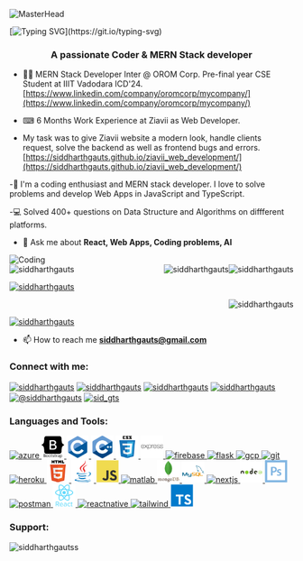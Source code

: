 ![MasterHead](https://dochub.com/siddharthgauts/1XEpyxzwN52M9E8VQZGd38/siddharth-afdab981-jpg?dt=L1bb5kNiBekQ8w1nv_2J)

[![Typing SVG](https://readme-typing-svg.demolab.com?font=&size=35&pause=5000&width=500&lines=Hi%F0%9F%91%8B+there,+I'm+Siddharth!)](https://git.io/typing-svg)


<h3 align="center">A passionate Coder & MERN Stack developer</h3>

- 🧑‍💻 MERN Stack Developer Inter @ OROM Corp. Pre-final year CSE Student at IIIT Vadodara ICD'24. [https://www.linkedin.com/company/oromcorp/mycompany/](https://www.linkedin.com/company/oromcorp/mycompany/)

- ⌨ 6 Months Work Experience at Ziavii as Web Developer. 
- My task was to give Ziavii website a modern look, handle clients request, solve the backend as well as frontend bugs and errors. [https://siddharthgauts.github.io/ziavii_web_development/](https://siddharthgauts.github.io/ziavii_web_development/)

-🤖 I'm a coding enthusiast and MERN stack developer. I love to solve problems and develop Web Apps in JavaScript and TypeScript.

-💻 Solved 400+ questions on Data Structure and Algorithms on diffferent platforms.

- 💬 Ask me about **React, Web Apps, Coding problems, AI**

<img align="left" alt="Coding" width="800" src="https://img.etimg.com/thumb/msid-84146083,width-1015,height-761,imgsize-638053,resizemode-8/prime/technology-and-startups/booting-up-developer-economy-how-tech-startups-are-helping-coders-build-and-test-software-faster.jpg">

<p><img align="right" src="https://github-readme-streak-stats.herokuapp.com/?user=siddharthgauts&" alt="siddharthgauts" /></p>

<p><img align="right" src="https://github-readme-stats.vercel.app/api/top-langs?username=siddharthgauts&show_icons=true&locale=en&layout=compact" alt="siddharthgauts" /></p>

<p>&nbsp;<img align="left" src="https://github-readme-stats.vercel.app/api?username=siddharthgauts&show_icons=true&locale=en" alt="siddharthgauts" /></p>

<p align="left"> <a href="https://github.com/ryo-ma/github-profile-trophy"><img src="https://github-profile-trophy.vercel.app/?username=siddharthgauts" alt="siddharthgauts" /></a> </p>

<p align="right"> <img src="https://komarev.com/ghpvc/?username=siddharthgauts&label=Profile%20views&color=0e75b6&style=flat" alt="siddharthgauts" /> </p>


<p align="left"> <a href="https://twitter.com/siddharthgauts" target="blank"><img src="https://img.shields.io/twitter/follow/siddharthgauts?logo=twitter&style=for-the-badge" alt="siddharthgauts" /></a> </p>

- 📫 How to reach me **siddharthgauts@gmail.com**

<h3 align="left">Connect with me:</h3>
<p align="left">
<a href="https://dev.to/siddharthgauts" target="blank"><img align="center" src="https://raw.githubusercontent.com/rahuldkjain/github-profile-readme-generator/master/src/images/icons/Social/devto.svg" alt="siddharthgauts" height="30" width="40" /></a>
<a href="https://twitter.com/siddharthgauts" target="blank"><img align="center" src="https://raw.githubusercontent.com/rahuldkjain/github-profile-readme-generator/master/src/images/icons/Social/twitter.svg" alt="siddharthgauts" height="30" width="40" /></a>
<a href="https://linkedin.com/in/siddharthgauts" target="blank"><img align="center" src="https://raw.githubusercontent.com/rahuldkjain/github-profile-readme-generator/master/src/images/icons/Social/linked-in-alt.svg" alt="siddharthgauts" height="30" width="40" /></a>
<a href="https://instagram.com/siddharthgauts" target="blank"><img align="center" src="https://raw.githubusercontent.com/rahuldkjain/github-profile-readme-generator/master/src/images/icons/Social/instagram.svg" alt="siddharthgauts" height="30" width="40" /></a>
<a href="https://medium.com/@siddharthgauts" target="blank"><img align="center" src="https://raw.githubusercontent.com/rahuldkjain/github-profile-readme-generator/master/src/images/icons/Social/medium.svg" alt="@siddharthgauts" height="30" width="40" /></a>
<a href="https://www.leetcode.com/sid_gts" target="blank"><img align="center" src="https://raw.githubusercontent.com/rahuldkjain/github-profile-readme-generator/master/src/images/icons/Social/leet-code.svg" alt="sid_gts" height="30" width="40" /></a>
</p>

<h3 align="left">Languages and Tools:</h3>
<p align="left"> <a href="https://azure.microsoft.com/en-in/" target="_blank" rel="noreferrer"> <img src="https://www.vectorlogo.zone/logos/microsoft_azure/microsoft_azure-icon.svg" alt="azure" width="40" height="40"/> </a> <a href="https://getbootstrap.com" target="_blank" rel="noreferrer"> <img src="https://raw.githubusercontent.com/devicons/devicon/master/icons/bootstrap/bootstrap-plain-wordmark.svg" alt="bootstrap" width="40" height="40"/> </a> <a href="https://www.cprogramming.com/" target="_blank" rel="noreferrer"> <img src="https://raw.githubusercontent.com/devicons/devicon/master/icons/c/c-original.svg" alt="c" width="40" height="40"/> </a> <a href="https://www.w3schools.com/cpp/" target="_blank" rel="noreferrer"> <img src="https://raw.githubusercontent.com/devicons/devicon/master/icons/cplusplus/cplusplus-original.svg" alt="cplusplus" width="40" height="40"/> </a> <a href="https://www.w3schools.com/css/" target="_blank" rel="noreferrer"> <img src="https://raw.githubusercontent.com/devicons/devicon/master/icons/css3/css3-original-wordmark.svg" alt="css3" width="40" height="40"/> </a> <a href="https://expressjs.com" target="_blank" rel="noreferrer"> <img src="https://raw.githubusercontent.com/devicons/devicon/master/icons/express/express-original-wordmark.svg" alt="express" width="40" height="40"/> </a> <a href="https://firebase.google.com/" target="_blank" rel="noreferrer"> <img src="https://www.vectorlogo.zone/logos/firebase/firebase-icon.svg" alt="firebase" width="40" height="40"/> </a> <a href="https://flask.palletsprojects.com/" target="_blank" rel="noreferrer"> <img src="https://www.vectorlogo.zone/logos/pocoo_flask/pocoo_flask-icon.svg" alt="flask" width="40" height="40"/> </a> <a href="https://cloud.google.com" target="_blank" rel="noreferrer"> <img src="https://www.vectorlogo.zone/logos/google_cloud/google_cloud-icon.svg" alt="gcp" width="40" height="40"/> </a> <a href="https://git-scm.com/" target="_blank" rel="noreferrer"> <img src="https://www.vectorlogo.zone/logos/git-scm/git-scm-icon.svg" alt="git" width="40" height="40"/> </a> <a href="https://heroku.com" target="_blank" rel="noreferrer"> <img src="https://www.vectorlogo.zone/logos/heroku/heroku-icon.svg" alt="heroku" width="40" height="40"/> </a> <a href="https://www.w3.org/html/" target="_blank" rel="noreferrer"> <img src="https://raw.githubusercontent.com/devicons/devicon/master/icons/html5/html5-original-wordmark.svg" alt="html5" width="40" height="40"/> </a> <a href="https://www.java.com" target="_blank" rel="noreferrer"> <img src="https://raw.githubusercontent.com/devicons/devicon/master/icons/java/java-original.svg" alt="java" width="40" height="40"/> </a> <a href="https://developer.mozilla.org/en-US/docs/Web/JavaScript" target="_blank" rel="noreferrer"> <img src="https://raw.githubusercontent.com/devicons/devicon/master/icons/javascript/javascript-original.svg" alt="javascript" width="40" height="40"/> </a> <a href="https://www.mathworks.com/" target="_blank" rel="noreferrer"> <img src="https://upload.wikimedia.org/wikipedia/commons/2/21/Matlab_Logo.png" alt="matlab" width="40" height="40"/> </a> <a href="https://www.mongodb.com/" target="_blank" rel="noreferrer"> <img src="https://raw.githubusercontent.com/devicons/devicon/master/icons/mongodb/mongodb-original-wordmark.svg" alt="mongodb" width="40" height="40"/> </a> <a href="https://www.mysql.com/" target="_blank" rel="noreferrer"> <img src="https://raw.githubusercontent.com/devicons/devicon/master/icons/mysql/mysql-original-wordmark.svg" alt="mysql" width="40" height="40"/> </a> <a href="https://nextjs.org/" target="_blank" rel="noreferrer"> <img src="https://cdn.worldvectorlogo.com/logos/nextjs-2.svg" alt="nextjs" width="40" height="40"/> </a> <a href="https://nodejs.org" target="_blank" rel="noreferrer"> <img src="https://raw.githubusercontent.com/devicons/devicon/master/icons/nodejs/nodejs-original-wordmark.svg" alt="nodejs" width="40" height="40"/> </a> <a href="https://www.photoshop.com/en" target="_blank" rel="noreferrer"> <img src="https://raw.githubusercontent.com/devicons/devicon/master/icons/photoshop/photoshop-line.svg" alt="photoshop" width="40" height="40"/> </a> <a href="https://postman.com" target="_blank" rel="noreferrer"> <img src="https://www.vectorlogo.zone/logos/getpostman/getpostman-icon.svg" alt="postman" width="40" height="40"/> </a> <a href="https://reactjs.org/" target="_blank" rel="noreferrer"> <img src="https://raw.githubusercontent.com/devicons/devicon/master/icons/react/react-original-wordmark.svg" alt="react" width="40" height="40"/> </a> <a href="https://reactnative.dev/" target="_blank" rel="noreferrer"> <img src="https://reactnative.dev/img/header_logo.svg" alt="reactnative" width="40" height="40"/> </a> <a href="https://tailwindcss.com/" target="_blank" rel="noreferrer"> <img src="https://www.vectorlogo.zone/logos/tailwindcss/tailwindcss-icon.svg" alt="tailwind" width="40" height="40"/> </a> <a href="https://www.typescriptlang.org/" target="_blank" rel="noreferrer"> <img src="https://raw.githubusercontent.com/devicons/devicon/master/icons/typescript/typescript-original.svg" alt="typescript" width="40" height="40"/> </a> </p>

<h3 align="left">Support:</h3>
<p><a href="https://www.buymeacoffee.com/siddharthgautss"> <img align="left" src="https://cdn.buymeacoffee.com/buttons/v2/default-yellow.png" height="50" width="210" alt="siddharthgautss" /></a></p><br><br>





